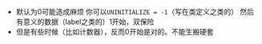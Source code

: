 - 默认为0可能造成麻烦
你可以`UNINITIALIZE = -1`（写在类定义之类的）
然后有意义的数据（label之类的）1开始，双保险
- 但是有些时候（比如计数器），反而0开始是对的。不能生搬硬套